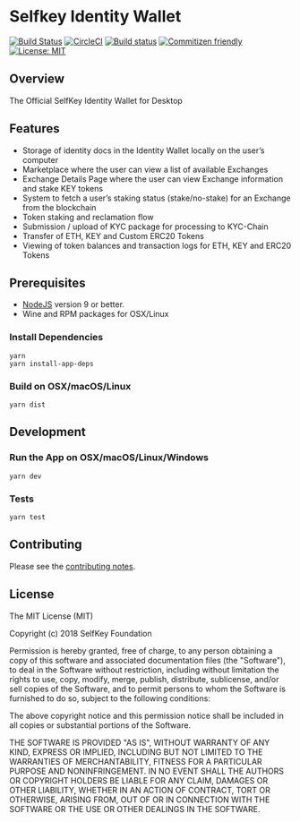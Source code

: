 # Selfkey Identity Wallet

[![Build Status](https://travis-ci.org/SelfKeyFoundation/Identity-Wallet.svg?branch=dev)](https://travis-ci.org/SelfKeyFoundation/Identity-Wallet) [![CircleCI](https://circleci.com/gh/SelfKeyFoundation/Identity-Wallet.svg?style=svg)](https://circleci.com/gh/SelfKeyFoundation/Identity-Wallet) [![Build status](https://ci.appveyor.com/api/projects/status/7g0lesr2456giitd?svg=true)](https://ci.appveyor.com/project/rodrigopavezi/identity-wallet)
 [![Commitizen friendly](https://img.shields.io/badge/commitizen-friendly-brightgreen.svg)](http://commitizen.github.io/cz-cli/) [![License: MIT](https://img.shields.io/badge/License-MIT-yellow.svg)](https://opensource.org/licenses/MIT)

## Overview

The Official SelfKey Identity Wallet for Desktop

## Features

* Storage of identity docs in the Identity Wallet locally on the user’s computer
* Marketplace where the user can view a list of available Exchanges
* Exchange Details Page where the user can view Exchange information and stake KEY tokens
* System to fetch a user’s staking status (stake/no-stake) for an Exchange from the blockchain
* Token staking and reclamation flow
* Submission / upload of KYC package for processing to KYC-Chain
* Transfer of ETH, KEY and Custom ERC20 Tokens
* Viewing of token balances and transaction logs for ETH, KEY and ERC20 Tokens

## Prerequisites

* [NodeJS](https://nodejs.org) version 9 or better.
* Wine and RPM packages for OSX/Linux

### Install Dependencies

    yarn
    yarn install-app-deps

### Build on OSX/macOS/Linux

    yarn dist

## Development

### Run the App on OSX/macOS/Linux/Windows

    yarn dev

### Tests

    yarn test

## Contributing

Please see the [contributing notes](CONTRIBUTING.md).

## License

The MIT License (MIT)

Copyright (c) 2018 SelfKey Foundation

Permission is hereby granted, free of charge, to any person obtaining a copy of this software and associated documentation files (the "Software"), to deal in the Software without restriction, including without limitation the rights to use, copy, modify, merge, publish, distribute, sublicense, and/or sell copies of the Software, and to permit persons to whom the Software is furnished to do so, subject to the following conditions:

The above copyright notice and this permission notice shall be included in all copies or substantial portions of the Software.

THE SOFTWARE IS PROVIDED "AS IS", WITHOUT WARRANTY OF ANY KIND, EXPRESS OR IMPLIED, INCLUDING BUT NOT LIMITED TO THE WARRANTIES OF MERCHANTABILITY, FITNESS FOR A PARTICULAR PURPOSE AND NONINFRINGEMENT. IN NO EVENT SHALL THE AUTHORS OR COPYRIGHT HOLDERS BE LIABLE FOR ANY CLAIM, DAMAGES OR OTHER LIABILITY, WHETHER IN AN ACTION OF CONTRACT, TORT OR OTHERWISE, ARISING FROM, OUT OF OR IN CONNECTION WITH THE SOFTWARE OR THE USE OR OTHER DEALINGS IN THE SOFTWARE.